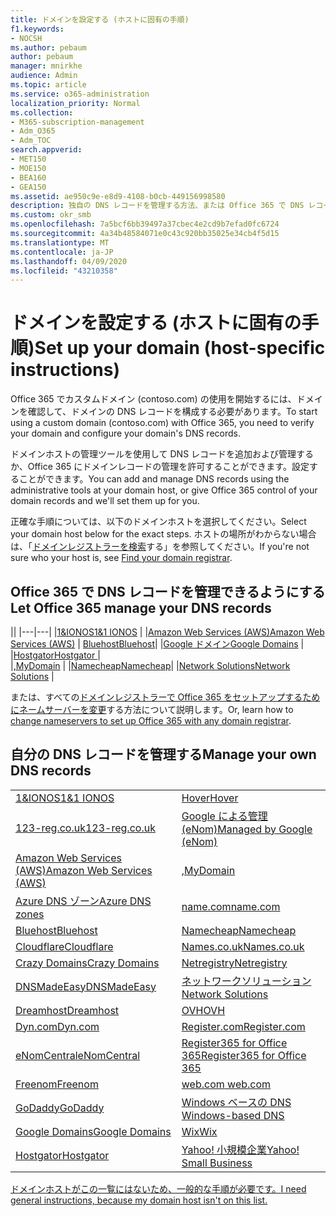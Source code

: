 ```yaml
---
title: ドメインを設定する (ホストに固有の手順)
f1.keywords:
- NOCSH
ms.author: pebaum
author: pebaum
manager: mnirkhe
audience: Admin
ms.topic: article
ms.service: o365-administration
localization_priority: Normal
ms.collection:
- M365-subscription-management
- Adm_O365
- Adm_TOC
search.appverid:
- MET150
- MOE150
- BEA160
- GEA150
ms.assetid: ae950c9e-e8d9-4108-b0cb-449156998580
description: 独自の DNS レコードを管理する方法、または Office 365 で DNS レコードを管理できるようにする方法について説明します。
ms.custom: okr_smb
ms.openlocfilehash: 7a5bcf6bb39497a37cbec4e2cd9b7efad0fc6724
ms.sourcegitcommit: 4a34b48584071e0c43c920bb35025e34cb4f5d15
ms.translationtype: MT
ms.contentlocale: ja-JP
ms.lasthandoff: 04/09/2020
ms.locfileid: "43210358"
---
```

# <a name="set-up-your-domain-host-specific-instructions"></a><span data-ttu-id="17e9e-103">ドメインを設定する (ホストに固有の手順)</span><span class="sxs-lookup"><span data-stu-id="17e9e-103">Set up your domain (host-specific instructions)</span></span>

<span data-ttu-id="17e9e-104">Office 365 でカスタムドメイン (contoso.com) の使用を開始するには、ドメインを確認して、ドメインの DNS レコードを構成する必要があります。</span><span class="sxs-lookup"><span data-stu-id="17e9e-104">To start using a custom domain (contoso.com) with Office 365, you need to verify your domain and configure your domain's DNS records.</span></span> 
  
<span data-ttu-id="17e9e-105">ドメインホストの管理ツールを使用して DNS レコードを追加および管理するか、Office 365 にドメインレコードの管理を許可することができます。設定することができます。</span><span class="sxs-lookup"><span data-stu-id="17e9e-105">You can add and manage DNS records using the administrative tools at your domain host, or give Office 365 control of your domain records and we'll set them up for you.</span></span>
  
<span data-ttu-id="17e9e-106">正確な手順については、以下のドメインホストを選択してください。</span><span class="sxs-lookup"><span data-stu-id="17e9e-106">Select your domain host below for the exact steps.</span></span> <span data-ttu-id="17e9e-107">ホストの場所がわからない場合は、「[ドメインレジストラーを検索](find-your-domain-registrar.md)する」を参照してください。</span><span class="sxs-lookup"><span data-stu-id="17e9e-107">If you're not sure who your host is, see [Find your domain registrar](find-your-domain-registrar.md).</span></span>
  

## <a name="let-office-365-manage-your-dns-records"></a><span data-ttu-id="17e9e-108">Office 365 で DNS レコードを管理できるようにする</span><span class="sxs-lookup"><span data-stu-id="17e9e-108">Let Office 365 manage your DNS records</span></span>

||
|---|---|
|[<span data-ttu-id="17e9e-109">1&IONOS</span><span class="sxs-lookup"><span data-stu-id="17e9e-109">1&1 IONOS</span></span>](../dns/change-nameservers-at-1-1-internet.md) |
|[<span data-ttu-id="17e9e-110">Amazon Web Services (AWS)</span><span class="sxs-lookup"><span data-stu-id="17e9e-110">Amazon Web Services (AWS)</span></span>](../dns/change-nameservers-at-aws.md) |
 [<span data-ttu-id="17e9e-111">Bluehost</span><span class="sxs-lookup"><span data-stu-id="17e9e-111">Bluehost</span></span>](../dns/change-nameservers-at-bluehost.md)|
|[<span data-ttu-id="17e9e-112">Google ドメイン</span><span class="sxs-lookup"><span data-stu-id="17e9e-112">Google   Domains</span></span>](../dns/change-nameservers-at-google-domains.md) |
|[<span data-ttu-id="17e9e-113">Hostgator</span><span class="sxs-lookup"><span data-stu-id="17e9e-113">Hostgator   </span></span>](../dns/change-nameservers-at-hostgator.md)  |  
|[<span data-ttu-id="17e9e-114">,</span><span class="sxs-lookup"><span data-stu-id="17e9e-114">MyDomain</span></span>](../dns/change-nameservers-at-mydomain.md) | 
|[<span data-ttu-id="17e9e-115">Namecheap</span><span class="sxs-lookup"><span data-stu-id="17e9e-115">Namecheap</span></span>](../dns/change-nameservers-at-namecheap.md)|
|[<span data-ttu-id="17e9e-116">Network Solutions</span><span class="sxs-lookup"><span data-stu-id="17e9e-116">Network Solutions</span></span>](../dns/change-nameservers-at-network-solutions.md) |  

<span data-ttu-id="17e9e-117">または、すべての[ドメインレジストラーで Office 365 をセットアップするためにネームサーバーを変更](change-nameservers-at-any-domain-registrar.md)する方法について説明します。</span><span class="sxs-lookup"><span data-stu-id="17e9e-117">Or, learn how to [change nameservers to set up Office 365 with any domain registrar](change-nameservers-at-any-domain-registrar.md).</span></span>

## <a name="manage-your-own-dns-records"></a><span data-ttu-id="17e9e-118">自分の DNS レコードを管理する</span><span class="sxs-lookup"><span data-stu-id="17e9e-118">Manage your own DNS records</span></span>

|                           |                          |
|---------------------------|--------------------------|
| [<span data-ttu-id="17e9e-119">1&IONOS</span><span class="sxs-lookup"><span data-stu-id="17e9e-119">1&1 IONOS</span></span>](../dns/create-dns-records-at-1-1-internet.md) | [<span data-ttu-id="17e9e-120">Hover</span><span class="sxs-lookup"><span data-stu-id="17e9e-120">Hover</span></span>](../dns/create-dns-records-at-hover.md) |
| [<span data-ttu-id="17e9e-121">123-reg.co.uk</span><span class="sxs-lookup"><span data-stu-id="17e9e-121">123-reg.co.uk</span></span>](../dns/create-dns-records-at-123-reg-co-uk.md) | [<span data-ttu-id="17e9e-122">Google による管理 (eNom)</span><span class="sxs-lookup"><span data-stu-id="17e9e-122">Managed   by Google (eNom)</span></span>](../dns/create-dns-records-for-domain-managed-by-google-enom.md)|
| [<span data-ttu-id="17e9e-123">Amazon Web Services (AWS)</span><span class="sxs-lookup"><span data-stu-id="17e9e-123">Amazon Web Services (AWS)</span></span>](../dns/create-dns-records-at-aws.md) | [<span data-ttu-id="17e9e-124">,</span><span class="sxs-lookup"><span data-stu-id="17e9e-124">MyDomain</span></span>](../dns/create-dns-records-at-mydomain.md) |
| [<span data-ttu-id="17e9e-125">Azure DNS ゾーン</span><span class="sxs-lookup"><span data-stu-id="17e9e-125">Azure DNS zones</span></span>](../dns/create-dns-records-for-azure-dns-zones.md) | [<span data-ttu-id="17e9e-126">name.com</span><span class="sxs-lookup"><span data-stu-id="17e9e-126">name.com</span></span>](../dns/create-dns-records-at-name-com.md) |
| [<span data-ttu-id="17e9e-127">Bluehost</span><span class="sxs-lookup"><span data-stu-id="17e9e-127">Bluehost</span></span>](../dns/create-dns-records-at-bluehost.md) | [<span data-ttu-id="17e9e-128">Namecheap</span><span class="sxs-lookup"><span data-stu-id="17e9e-128">Namecheap</span></span>](../dns/create-dns-records-at-namecheap.md)|
| [<span data-ttu-id="17e9e-129">Cloudflare</span><span class="sxs-lookup"><span data-stu-id="17e9e-129">Cloudflare</span></span>](../dns/create-dns-records-at-cloudflare.md)| [<span data-ttu-id="17e9e-130">Names.co.uk</span><span class="sxs-lookup"><span data-stu-id="17e9e-130">Names.co.uk</span></span>](../dns/create-dns-records-at-names-co-uk.md) |
|  [<span data-ttu-id="17e9e-131">Crazy Domains</span><span class="sxs-lookup"><span data-stu-id="17e9e-131">Crazy Domains</span></span>](../dns/create-dns-records-at-crazy-domains.md)| [<span data-ttu-id="17e9e-132">Netregistry</span><span class="sxs-lookup"><span data-stu-id="17e9e-132">Netregistry</span></span>](../dns/create-dns-records-at-netregistry.md) |
|[<span data-ttu-id="17e9e-133">DNSMadeEasy</span><span class="sxs-lookup"><span data-stu-id="17e9e-133">DNSMadeEasy</span></span>](../dns/create-dns-records-at-dnsmadeeasy.md) | [<span data-ttu-id="17e9e-134">ネットワークソリューション</span><span class="sxs-lookup"><span data-stu-id="17e9e-134">Network   Solutions</span></span>](../dns/create-dns-records-at-network-solutions.md) |
|[<span data-ttu-id="17e9e-135">Dreamhost</span><span class="sxs-lookup"><span data-stu-id="17e9e-135">Dreamhost</span></span>](../dns/create-dns-records-at-dreamhost.md)  | [<span data-ttu-id="17e9e-136">OVH</span><span class="sxs-lookup"><span data-stu-id="17e9e-136">OVH</span></span>](../dns/create-dns-records-at-ovh.md) |
|  [<span data-ttu-id="17e9e-137">Dyn.com</span><span class="sxs-lookup"><span data-stu-id="17e9e-137">Dyn.com</span></span>](../dns/create-dns-records-at-dyn-com.md) | [<span data-ttu-id="17e9e-138">Register.com</span><span class="sxs-lookup"><span data-stu-id="17e9e-138">Register.com</span></span>](../dns/create-dns-records-at-register-com.md) |
| [<span data-ttu-id="17e9e-139">eNomCentral</span><span class="sxs-lookup"><span data-stu-id="17e9e-139">eNomCentral</span></span>](../dns/create-dns-records-at-enomcentral.md)| [<span data-ttu-id="17e9e-140">Register365 for Office 365</span><span class="sxs-lookup"><span data-stu-id="17e9e-140">Register365 for Office 365</span></span>](../dns/create-dns-records-at-register365.md)  |
| [<span data-ttu-id="17e9e-141">Freenom</span><span class="sxs-lookup"><span data-stu-id="17e9e-141">Freenom</span></span>](../dns/create-dns-records-at-freenom.md) | [<span data-ttu-id="17e9e-142">web.com</span><span class="sxs-lookup"><span data-stu-id="17e9e-142"> web.com </span></span>](../dns/create-dns-records-at-web-com.md)|
|[<span data-ttu-id="17e9e-143">GoDaddy</span><span class="sxs-lookup"><span data-stu-id="17e9e-143">GoDaddy</span></span>](../dns/create-dns-records-at-godaddy.md)|[<span data-ttu-id="17e9e-144">Windows ベースの DNS</span><span class="sxs-lookup"><span data-stu-id="17e9e-144"> Windows-based DNS</span></span>](../dns/create-dns-records-using-windows-based-dns.md)   |
| [<span data-ttu-id="17e9e-145">Google Domains</span><span class="sxs-lookup"><span data-stu-id="17e9e-145">Google Domains</span></span>](../dns/create-dns-records-at-google-domains.md) |[<span data-ttu-id="17e9e-146">Wix</span><span class="sxs-lookup"><span data-stu-id="17e9e-146">Wix</span></span>](../dns/create-dns-records-at-wix.md) |
|[<span data-ttu-id="17e9e-147">Hostgator</span><span class="sxs-lookup"><span data-stu-id="17e9e-147">Hostgator</span></span>](../dns/create-dns-records-at-hostgator.md)  | [<span data-ttu-id="17e9e-148">Yahoo!  小規模企業</span><span class="sxs-lookup"><span data-stu-id="17e9e-148">Yahoo!   Small Business</span></span>](../dns/create-dns-records-at-yahoo-small-business.md)  |

[<span data-ttu-id="17e9e-149">ドメインホストがこの一覧にはないため、一般的な手順が必要です。</span><span class="sxs-lookup"><span data-stu-id="17e9e-149">I need general instructions, because my domain host isn't on this list. </span></span>](create-dns-records-at-any-dns-hosting-provider.md)
   
